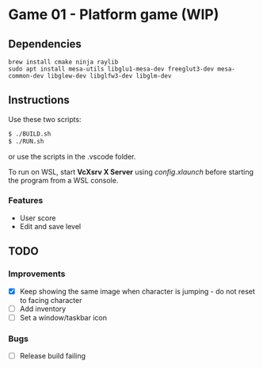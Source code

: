 # Game 01 - Platform game (WIP)

## Dependencies
```
brew install cmake ninja raylib
sudo apt install mesa-utils libglu1-mesa-dev freeglut3-dev mesa-common-dev libglew-dev libglfw3-dev libglm-dev
```

## Instructions
Use these two scripts:
``` bash
$ ./BUILD.sh
$ ./RUN.sh
```
or use the scripts in the .vscode folder.

To run on WSL, start **VcXsrv X Server** using *config.xlaunch* before starting
the program from a WSL console.


### Features

- User score
- Edit and save level

## TODO

### Improvements

- [x] Keep showing the same image when character is jumping - do not reset to facing character
- [ ] Add inventory
- [ ] Set a window/taskbar icon

### Bugs

- [ ] Release build failing
